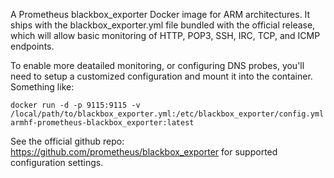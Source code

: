 A Prometheus blackbox_exporter Docker image for ARM architectures.  It ships with the blackbox_exporter.yml file
bundled with the official release, which will allow basic monitoring of HTTP, POP3, SSH, IRC, TCP, and ICMP endpoints.

To enable more deatailed monitoring, or configuring DNS probes, you'll need to setup a customized configuration
and mount it into the container.  Something like:

```
docker run -d -p 9115:9115 -v /local/path/to/blackbox_exporter.yml:/etc/blackbox_exporter/config.yml armhf-prometheus-blackbox_exporter:latest
```

See the official github repo: https://github.com/prometheus/blackbox_exporter for supported configuration settings.
